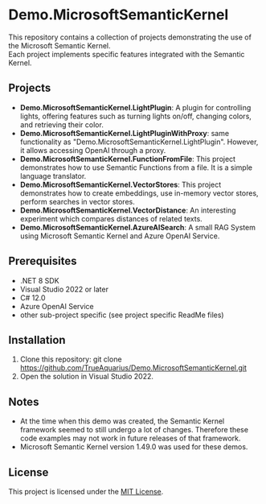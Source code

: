 # Demo.MicrosoftSemanticKernel  

This repository contains a collection of projects demonstrating the use of the Microsoft Semantic Kernel.  
Each project implements specific features integrated with the Semantic Kernel.  

## Projects  

- **Demo.MicrosoftSemanticKernel.LightPlugin**: A plugin for controlling lights, offering features such as turning lights on/off, changing colors, and retrieving their color.  
- **Demo.MicrosoftSemanticKernel.LightPluginWithProxy**: same functionality as "Demo.MicrosoftSemanticKernel.LightPlugin". However, it allows accessing OpenAI through a proxy.
- **Demo.MicrosoftSemanticKernel.FunctionFromFile**: This project demonstrates how to use Semantic Functions from a file. It is a simple language translator.
- **Demo.MicrosoftSemanticKernel.VectorStores**: This project demonstrates how to create embeddings, use in-memory vector stores, perform searches in vector stores. 
- **Demo.MicrosoftSemanticKernel.VectorDistance**: An interesting experiment which compares distances of related texts. 
- **Demo.MicrosoftSemanticKernel.AzureAISearch**: A small RAG System using Microsoft Semantic Kernel and Azure OpenAI Service. 

## Prerequisites  

- .NET 8 SDK  
- Visual Studio 2022 or later  
- C# 12.0
- Azure OpenAI Service
- other sub-project specific (see project specific ReadMe files)

## Installation  

1. Clone this repository: git clone https://github.com/TrueAquarius/Demo.MicrosoftSemanticKernel.git
2. Open the solution in Visual Studio 2022.

## Notes

- At the time when this demo was created, the Semantic Kernel framework seemed to still undergo a lot of changes. Therefore these code examples may not work in future releases of that framework.
- Microsoft Semantic Kernel version 1.49.0 was used for these demos.


## License

This project is licensed under the [MIT License](LICENSE).

